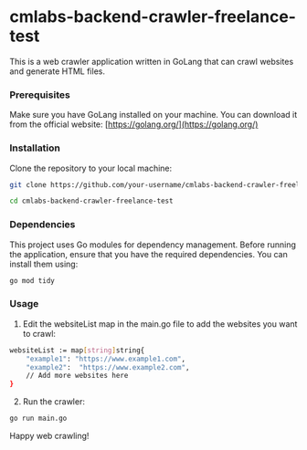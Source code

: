 # cmlabs-backend-crawler-freelance-test

This is a web crawler application written in GoLang that can crawl websites and generate HTML files.

### Prerequisites

Make sure you have GoLang installed on your machine. You can download it from the official website: [https://golang.org/](https://golang.org/)

### Installation

Clone the repository to your local machine:

```bash
git clone https://github.com/your-username/cmlabs-backend-crawler-freelance-test.git

cd cmlabs-backend-crawler-freelance-test
```

### Dependencies

This project uses Go modules for dependency management. Before running the application, ensure that you have the required dependencies. You can install them using:

```bash
go mod tidy
```

### Usage

1. Edit the websiteList map in the main.go file to add the websites you want to crawl:

```bash
websiteList := map[string]string{
	"example1": "https://www.example1.com",
	"example2":  "https://www.example2.com",
	// Add more websites here
}
```

2. Run the crawler:

```bash
go run main.go
```

Happy web crawling!
